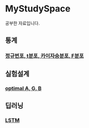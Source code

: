 # MyStudySpace
공부한 자료입니다.

## 통계

### [정규번포, t분포, 카이자승분포, F분포](https://github.com/JunHyun-DS/MyStudySpace/blob/master/%EC%A0%95%EA%B7%9C%EB%B6%84%ED%8F%AC%2C%20t%EB%B6%84%ED%8F%AC%2C%20%EC%B9%B4%EC%9D%B4%EC%9E%90%EC%8A%B9%EB%B6%84%ED%8F%AC%2C%20F%EB%B6%84%ED%8F%AC.pdf)

## 실험설계

### [optimal A, G, B](https://github.com/JunHyun-DS/MyStudySpace/blob/master/Optimal.pdf)

## 딥러닝

### [LSTM](https://github.com/JunHyun-DS/MyStudySpace/blob/master/LSTM.pdf)

